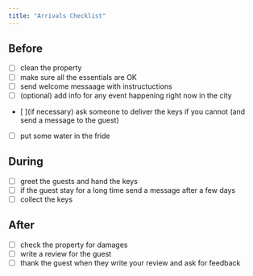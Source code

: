 ```yaml
---
title: "Arrivals Checklist"
---
```


<!-- Global site tag (gtag.js) - Google Analytics -->
<script async src="https://www.googletagmanager.com/gtag/js?id=G-4JDBPM7CZ4"></script>
<script>
  window.dataLayer = window.dataLayer || [];
  function gtag(){dataLayer.push(arguments);}
  gtag('js', new Date());

  gtag('config', 'G-4JDBPM7CZ4');
</script>

## Before

* [ ] clean the property
* [ ] make sure all the essentials are OK
* [ ] send welcome messaage with instructuctions
* [ ] (optional) add info for any event happening right now in the city
* [ ](if necessary) ask someone to deliver the keys if you cannot (and send a message to the guest)
* [ ] put some water in the fride

## During

* [ ] greet the guests and hand the keys
* [ ] if the guest stay for a long time send a message after a few days
* [ ] collect the keys

## After

* [ ] check the property for damages
* [ ] write a review for the guest
* [ ] thank the guest when they write your review and ask for feedback
